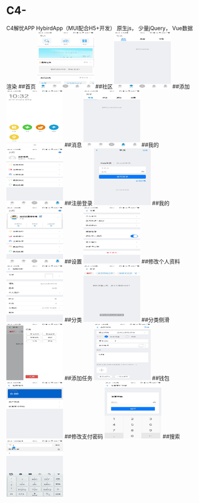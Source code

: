 # C4-
C4解忧APP
HybirdApp（MUI配合H5+开发）
原生js，
少量jQuery，
Vue数据渲染
##首页
<img src="https://raw.githubusercontent.com/yangtaoyao/C4-/master/%E8%A7%A3%E5%BF%A7/img-folder/01.jpg" width="150" height="150" alt="首页"/>
##社区
<img src="https://raw.githubusercontent.com/yangtaoyao/C4-/master/%E8%A7%A3%E5%BF%A7/img-folder/02.jpg" width="150" height="150" alt="首页"/>
##添加
<img src="https://raw.githubusercontent.com/yangtaoyao/C4-/master/%E8%A7%A3%E5%BF%A7/img-folder/03.jpg" width="150" height="150" alt="首页"/>
##消息
<img src="https://raw.githubusercontent.com/yangtaoyao/C4-/master/%E8%A7%A3%E5%BF%A7/img-folder/04.jpg" width="150" height="150" alt="首页"/>
##我的
<img src="https://raw.githubusercontent.com/yangtaoyao/C4-/master/%E8%A7%A3%E5%BF%A7/img-folder/05.jpg" width="150" height="150" alt="首页"/>
##注册登录
<img src="https://raw.githubusercontent.com/yangtaoyao/C4-/master/%E8%A7%A3%E5%BF%A7/img-folder/06.jpg" width="150" height="150" alt="首页"/>
##我的
<img src="https://raw.githubusercontent.com/yangtaoyao/C4-/master/%E8%A7%A3%E5%BF%A7/img-folder/07.jpg" width="150" height="150" alt="首页"/>
##设置
<img src="https://raw.githubusercontent.com/yangtaoyao/C4-/master/%E8%A7%A3%E5%BF%A7/img-folder/08.jpg" width="150" height="150" alt="首页"/>
##修改个人资料
<img src="https://raw.githubusercontent.com/yangtaoyao/C4-/master/%E8%A7%A3%E5%BF%A7/img-folder/09.jpg" width="150" height="150" alt="首页"/>
##分类
<img src="https://raw.githubusercontent.com/yangtaoyao/C4-/master/%E8%A7%A3%E5%BF%A7/img-folder/10.jpg" width="150" height="150" alt="首页"/>
##分类侧滑
<img src="https://raw.githubusercontent.com/yangtaoyao/C4-/master/%E8%A7%A3%E5%BF%A7/img-folder/11.jpg" width="150" height="150" alt="首页"/>
##添加任务
<img src="https://raw.githubusercontent.com/yangtaoyao/C4-/master/%E8%A7%A3%E5%BF%A7/img-folder/12.jpg" width="150" height="150" alt="首页"/>
##钱包
<img src="https://raw.githubusercontent.com/yangtaoyao/C4-/master/%E8%A7%A3%E5%BF%A7/img-folder/13.jpg" width="150" height="150" alt="首页"/>
##修改支付密码
<img src="https://raw.githubusercontent.com/yangtaoyao/C4-/master/%E8%A7%A3%E5%BF%A7/img-folder/14.jpg" width="150" height="150" alt="首页"/>
##搜索
<img src="https://raw.githubusercontent.com/yangtaoyao/C4-/master/%E8%A7%A3%E5%BF%A7/img-folder/15.jpg" width="150" height="150" alt="首页"/>